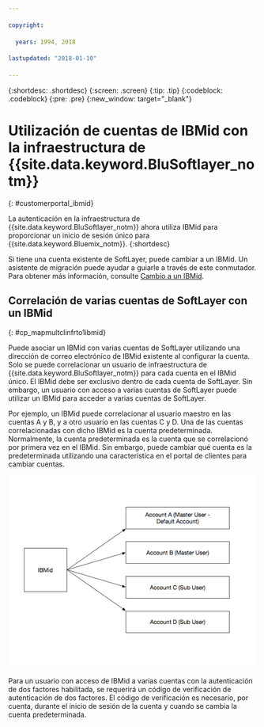 ```yaml
---

copyright:

  years: 1994, 2018

lastupdated: "2018-01-10"

---
```


{:shortdesc: .shortdesc}
{:screen: .screen}
{:tip: .tip}
{:codeblock: .codeblock}
{:pre: .pre}
{:new_window: target="_blank"}

# Utilización de cuentas de IBMid con la infraestructura de {{site.data.keyword.BluSoftlayer_notm}}
{: #customerportal_ibmid}

La autenticación en la infraestructura de {{site.data.keyword.BluSoftlayer_notm}} ahora utiliza IBMid para proporcionar un inicio de sesión único para {{site.data.keyword.Bluemix_notm}}.
{:shortdesc}

Si tiene una cuenta existente de SoftLayer, puede cambiar a un IBMid. Un asistente de migración puede ayudar a guiarle a través de este conmutador. Para obtener más información, consulte [Cambio a un IBMid](/docs/account/softlayerlink.html#switching-to-ibmid).

## Correlación de varias cuentas de SoftLayer con un IBMid
{: #cp_mapmultclinfrto1ibmid}

Puede asociar un IBMid con varias cuentas de SoftLayer utilizando una dirección de correo electrónico de IBMid existente al configurar la cuenta. Solo se puede correlacionar un usuario de infraestructura de {{site.data.keyword.BluSoftlayer_notm}} para cada cuenta en el IBMid único. El IBMid debe ser exclusivo dentro de cada cuenta de SoftLayer. Sin embargo, un usuario con acceso a varias cuentas de SoftLayer puede utilizar un IBMid para acceder a varias cuentas de SoftLayer.

Por ejemplo, un IBMid puede correlacionar al usuario maestro en las cuentas A y B, y a otro usuario en las cuentas C y D. Una de las cuentas correlacionadas con dicho IBMid es la cuenta predeterminada. Normalmente, la cuenta predeterminada es la cuenta que se correlacionó por primera vez en el IBMid. Sin embargo, puede cambiar qué cuenta es la predeterminada utilizando una característica en el portal de clientes para cambiar cuentas.

![Varias cuentas de SoftLayer para un IBMid](images/ibmid-image.png)

Para un usuario con acceso de IBMid a varias cuentas con la autenticación de dos factores habilitada, se requerirá un código de verificación de autenticación de dos factores. El código de verificación es necesario, por cuenta, durante el inicio de sesión de la cuenta y cuando se cambia la cuenta predeterminada.
